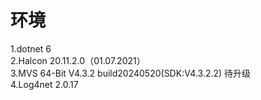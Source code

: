 # 环境
1.dotnet 6<br />
2.Halcon 20.11.2.0（01.07.2021）<br />
3.MVS 64-Bit V4.3.2 build20240520(SDK:V4.3.2.2) 待升级<br />
4.Log4net 2.0.17
